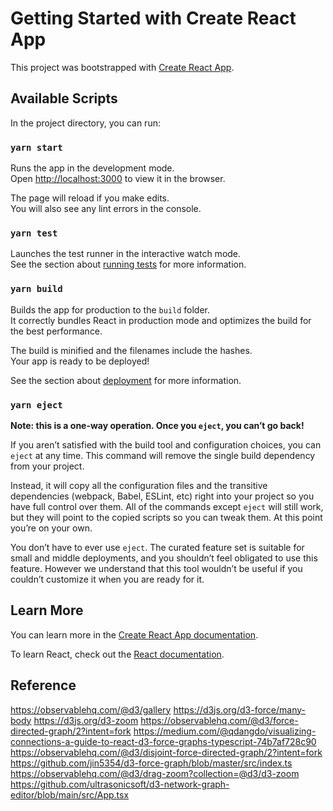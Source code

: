 # Getting Started with Create React App

This project was bootstrapped with [Create React App](https://github.com/facebook/create-react-app).

## Available Scripts

In the project directory, you can run:

### `yarn start`

Runs the app in the development mode.\
Open [http://localhost:3000](http://localhost:3000) to view it in the browser.

The page will reload if you make edits.\
You will also see any lint errors in the console.

### `yarn test`

Launches the test runner in the interactive watch mode.\
See the section about [running tests](https://facebook.github.io/create-react-app/docs/running-tests) for more information.

### `yarn build`

Builds the app for production to the `build` folder.\
It correctly bundles React in production mode and optimizes the build for the best performance.

The build is minified and the filenames include the hashes.\
Your app is ready to be deployed!

See the section about [deployment](https://facebook.github.io/create-react-app/docs/deployment) for more information.

### `yarn eject`

**Note: this is a one-way operation. Once you `eject`, you can’t go back!**

If you aren’t satisfied with the build tool and configuration choices, you can `eject` at any time. This command will remove the single build dependency from your project.

Instead, it will copy all the configuration files and the transitive dependencies (webpack, Babel, ESLint, etc) right into your project so you have full control over them. All of the commands except `eject` will still work, but they will point to the copied scripts so you can tweak them. At this point you’re on your own.

You don’t have to ever use `eject`. The curated feature set is suitable for small and middle deployments, and you shouldn’t feel obligated to use this feature. However we understand that this tool wouldn’t be useful if you couldn’t customize it when you are ready for it.

## Learn More

You can learn more in the [Create React App documentation](https://facebook.github.io/create-react-app/docs/getting-started).

To learn React, check out the [React documentation](https://reactjs.org/).



## Reference
https://observablehq.com/@d3/gallery
https://d3js.org/d3-force/many-body
https://d3js.org/d3-zoom
https://observablehq.com/@d3/force-directed-graph/2?intent=fork
https://medium.com/@qdangdo/visualizing-connections-a-guide-to-react-d3-force-graphs-typescript-74b7af728c90
https://observablehq.com/@d3/disjoint-force-directed-graph/2?intent=fork
https://github.com/jin5354/d3-force-graph/blob/master/src/index.ts
https://observablehq.com/@d3/drag-zoom?collection=@d3/d3-zoom
https://github.com/ultrasonicsoft/d3-network-graph-editor/blob/main/src/App.tsx